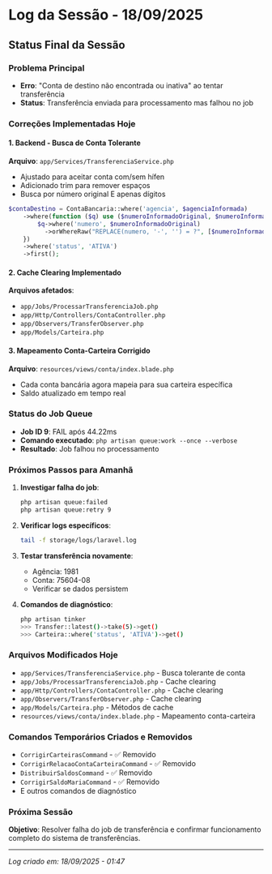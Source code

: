 # Log da Sessão - 18/09/2025

## Status Final da Sessão

### Problema Principal
- **Erro**: "Conta de destino não encontrada ou inativa" ao tentar transferência
- **Status**: Transferência enviada para processamento mas falhou no job

### Correções Implementadas Hoje

#### 1. Backend - Busca de Conta Tolerante
**Arquivo**: `app/Services/TransferenciaService.php`
- Ajustado para aceitar conta com/sem hífen
- Adicionado trim para remover espaços
- Busca por número original E apenas dígitos

```php
$contaDestino = ContaBancaria::where('agencia', $agenciaInformada)
    ->where(function ($q) use ($numeroInformadoOriginal, $numeroInformadoDigits) {
        $q->where('numero', $numeroInformadoOriginal)
          ->orWhereRaw("REPLACE(numero, '-', '') = ?", [$numeroInformadoDigits]);
    })
    ->where('status', 'ATIVA')
    ->first();
```

#### 2. Cache Clearing Implementado
**Arquivos afetados**:
- `app/Jobs/ProcessarTransferenciaJob.php`
- `app/Http/Controllers/ContaController.php`
- `app/Observers/TransferObserver.php`
- `app/Models/Carteira.php`

#### 3. Mapeamento Conta-Carteira Corrigido
**Arquivo**: `resources/views/conta/index.blade.php`
- Cada conta bancária agora mapeia para sua carteira específica
- Saldo atualizado em tempo real

### Status do Job Queue
- **Job ID 9**: FAIL após 44.22ms
- **Comando executado**: `php artisan queue:work --once --verbose`
- **Resultado**: Job falhou no processamento

### Próximos Passos para Amanhã

1. **Investigar falha do job**:
   ```bash
   php artisan queue:failed
   php artisan queue:retry 9
   ```

2. **Verificar logs específicos**:
   ```bash
   tail -f storage/logs/laravel.log
   ```

3. **Testar transferência novamente**:
   - Agência: 1981
   - Conta: 75604-08
   - Verificar se dados persistem

4. **Comandos de diagnóstico**:
   ```bash
   php artisan tinker
   >>> Transfer::latest()->take(5)->get()
   >>> Carteira::where('status', 'ATIVA')->get()
   ```

### Arquivos Modificados Hoje
- `app/Services/TransferenciaService.php` - Busca tolerante de conta
- `app/Jobs/ProcessarTransferenciaJob.php` - Cache clearing
- `app/Http/Controllers/ContaController.php` - Cache clearing
- `app/Observers/TransferObserver.php` - Cache clearing
- `app/Models/Carteira.php` - Métodos de cache
- `resources/views/conta/index.blade.php` - Mapeamento conta-carteira

### Comandos Temporários Criados e Removidos
- `CorrigirCarteirasCommand` - ✅ Removido
- `CorrigirRelacaoContaCarteiraCommand` - ✅ Removido
- `DistribuirSaldosCommand` - ✅ Removido
- `CorrigirSaldoMariaCommand` - ✅ Removido
- E outros comandos de diagnóstico

### Próxima Sessão
**Objetivo**: Resolver falha do job de transferência e confirmar funcionamento completo do sistema de transferências.

---
*Log criado em: 18/09/2025 - 01:47*



